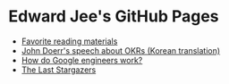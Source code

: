 Edward Jee's GitHub Pages
=========================
* [Favorite reading materials](reading_materials.md)
* [John Doerr's speech about OKRs (Korean translation)](okr_speech_translation.md)
* [How do Google engineers work?](google_engineering.md)
* [The Last Stargazers](last_stargazers.md)
